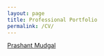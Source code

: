 ```yaml
---
layout: page
title: Professional Portfolio
permalink: /CV/
---
```


<a href="Prashant Mudgal_Mangement_Analytics_Jan 2021.pdf" alt = "">Prashant Mudgal</a> 


